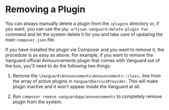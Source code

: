 # Removing a Plugin

You can always manually delete a plugin from the `/plugins` directory or, 
if you want, you can use the `php artisan vanguard:delete-plugin Foo` command 
and let the system delete it for you and take care of updating the main 
`composer.json` file.

If you have installed the plugin via Composer and you want to remove it, 
the procedure is as easy as above. For example, if you want to remove the 
Vanguard official Announcements plugin that comes with Vanguard out of the box, 
you'll need to do the following two things:

1) Remove the `\Vanguard\Announcements\Announcements::class,` line from the 
array of active plugins in `VanguardServiceProvider`. This will make plugin 
inactive and it won't appear inside the Vanguard at all.

2) Run `composer remove vanguardapp/announcements` to completely remove plugin 
from the system.